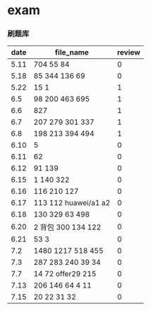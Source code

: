 # exam
###  刷题库

|  date   | file_name  | review|
|  ----  | ----  | ----             |
| 5.11  | 704 55 84            |    0
| 5.18  | 85 344 136 69     |   0
| 5.22  | 15 1                      |   1
|   6.5 |   98 200 463 695  |   1
|   6.6 |   827                      |   1
| 6.7 | 207 279 301 337     |   1
| 6.8 | 198 213 394 494 |       1 |
| 6.10 | 5                          |   0 |
| 6.11| 62                              | 0| 
| 6.12| 91 139                       |0 |
| 6.15| 1 140 322                  |0 | 
 |6.16| 116 210 127              |0 |
 | 6.17| 113 112 huawei/a1 a2  | 0|    
 |6.18| 130 329 63 498          |0|
 | 6.20 | 2 背包 300 134 122| 0 |
 | 6.21 | 53 3 | 0| 
 | 7.2 | 1480 1217 518 455 | 0 |
 | 7.3 | 287 283 240 39 34 | 0 |
 | 7.7 | 14 72 offer29 215 | 0 |
 | 7.13 | 206 146 64 4 11| 0 | 
 | 7.15 | 20 22 31 32 | 0 |
 



